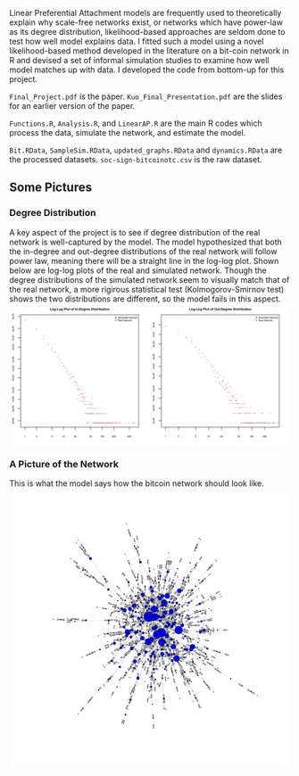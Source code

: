 Linear Preferential Attachment models are frequently used to theoretically explain why scale-free networks exist, or networks which have power-law as its degree distribution, likelihood-based approaches are seldom done to test how well model explains data. I fitted such a model using a novel likelihood-based method developed in the literature on a bit-coin network in R and devised a set of informal simulation studies to examine how well model matches up with data. I developed the code from bottom-up for this project. 

`Final_Project.pdf` is the paper. `Kuo_Final_Presentation.pdf` are the slides for an earlier version of the paper. 

`Functions.R`, `Analysis.R`, and `LinearAP.R` are the main R codes which process the data, simulate the network, and estimate the model. 

`Bit.RData`, `SampleSim.RData`, `updated_graphs.RData` and `dynamics.RData` are the processed datasets. `soc-sign-bitcoinotc.csv` is the raw dataset. 

## Some Pictures

### Degree Distribution
A key aspect of the project is to see if degree distribution of the real network is well-captured by the model. The model hypothesized that both the in-degree and out-degree distributions of the real network will follow power law, meaning there will be a straight line in the log-log plot. Shown below are log-log plots of the real and simulated network. Though the degree distributions of the simulated network seem to visually match that of the real network, a more rigirous statistical test (Kolmogorov-Smirnov test) shows the two distributions are different, so the model fails in this aspect.
![](https://github.com/james-kuo/fitting-network-models/blob/master/degree_distribution.png)


### A Picture of the Network
This is what the model says how the bitcoin network should look like. 
![](https://github.com/james-kuo/fitting-network-models/blob/master/SimLAP.png)
